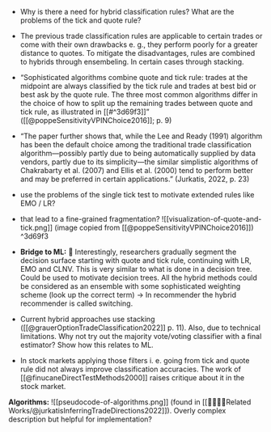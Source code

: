 - Why is there a need for hybrid classification rules? What are the problems of the tick and quote rule?
- The previous trade classification rules are applicable to certain trades or come with their own drawbacks e. g., they perform poorly for a greater distance to quotes. To mitigate the disadvantages, rules are combined to hybrids through ensembeling. In certain cases through stacking.
- “Sophisticated algorithms combine quote and tick rule: trades at the midpoint are always classified by the tick rule and trades at best bid or best ask by the quote rule. The three most common algorithms differ in the choice of how to split up the remaining trades between quote and tick rule, as illustrated in [[#^3d69f3]]” ([[@poppeSensitivityVPINChoice2016]]; p. 9)
- “The paper further shows that, while the Lee and Ready (1991) algorithm has been the default choice among the traditional trade classification algorithm—possibly partly due to being automatically supplied by data vendors, partly due to its simplicity—the similar simplistic algorithms of Chakrabarty et al. (2007) and Ellis et al. (2000) tend to perform better and may be preferred in certain applications.” (Jurkatis, 2022, p. 23)
- use the problems of the single tick test to motivate extended rules like EMO / LR?
- that lead to a fine-grained  fragmentation?
![[visualization-of-quote-and-tick.png]]
(image copied from [[@poppeSensitivityVPINChoice2016]])  ^3d69f3

- **Bridge to ML:** 🌉 Interestingly, researchers gradually segment the decision surface starting with quote and tick rule, continuing with LR, EMO and CLNV. This is very similar to what is done in a decision tree. Could be used to motivate decision trees. All the hybrid methods could be considered as an ensemble with some sophisticated weighting scheme (look up the correct term) -> In recommender the hybrid recommender is called switching.
- Current hybrid approaches use stacking ([[@grauerOptionTradeClassification2022]] p. 11). Also, due to technical limitations. Why not try out the majority vote/voting classifier with a final estimator? Show how this relates to ML.
- In stock markets applying those filters i. e. going from tick and quote rule did not always improve classification accuracies. The work of [[@finucaneDirectTestMethods2000]] raises critique about it in the stock market.

**Algorithms:**
![[pseudocode-of-algorithms.png]]
(found in [[👨‍👩‍👧‍👦Related Works/@jurkatisInferringTradeDirections2022]]). Overly complex description but helpful for implementation?